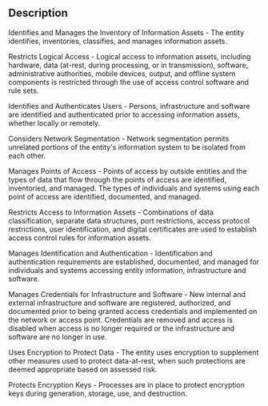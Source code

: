 ## Description

Identifies and Manages the Inventory of Information Assets - The entity identifies, inventories, classifies, and manages information assets.

Restricts Logical Access - Logical access to information assets, including hardware, data (at-rest, during processing, or in transmission), software, administrative authorities, mobile devices, output, and offline system components is restricted through the use of access control software and rule sets.

Identifies and Authenticates Users - Persons, infrastructure and software are identified and authenticated prior to accessing information assets, whether locally or remotely.

Considers Network Segmentation - Network segmentation permits unrelated portions of the entity's information system to be isolated from each other.

Manages Points of Access - Points of access by outside entities and the types of data that flow through the points of access are identified, inventoried, and managed. The types of individuals and systems using each point of access are identified, documented, and managed.

Restricts Access to Information Assets - Combinations of data classification, separate data structures, port restrictions, access protocol restrictions, user identification, and digital certificates are used to establish access control rules for information assets.

Manages Identification and Authentication - Identification and authentication requirements are established, documented, and managed for individuals and systems accessing entity information, infrastructure and software.

Manages Credentials for Infrastructure and Software - New internal and external infrastructure and software are registered, authorized, and documented prior to being granted access credentials and implemented on the network or access point. Credentials are removed and access is disabled when access is no longer required or the infrastructure and software are no longer in use.

Uses Encryption to Protect Data - The entity uses encryption to supplement other measures used to protect data-at-rest, when such protections are deemed appropriate based on assessed risk.

Protects Encryption Keys - Processes are in place to protect encryption keys during generation, storage, use, and destruction.